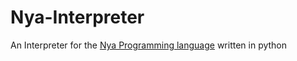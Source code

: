 # Nya-Interpreter
An Interpreter for the [Nya Programming language](https://esolangs.org/wiki/Nya~) written in python
